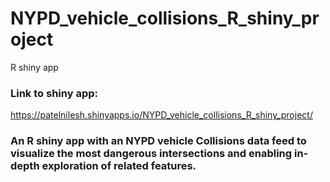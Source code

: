 # NYPD_vehicle_collisions_R_shiny_project

R shiny app

### Link to shiny app: 
https://patelnilesh.shinyapps.io/NYPD_vehicle_collisions_R_shiny_project/

### An R shiny app with an NYPD vehicle Collisions data feed to visualize the most dangerous intersections and enabling in-depth exploration of related features.


